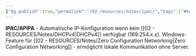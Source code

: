 ```yaml
---
{"dg-publish":true,"permalink":"/02-resources/notes/ipac/","tags":["#konfiguration/automatisch","#informatik/betriebssystem/windows/fallback"],"noteIcon":"","updated":"2025-09-15T15:52:56.000+02:00"}
---
```



**IPAC/APIPA** - Automatische IP-Konfiguration wenn kein [[02 - RESOURCES/Notes/DHCPv4\|DHCPv4]] verfügbar (169.254.x.x).
Windows-Feature für [[02 - RESOURCES/Notes/Zero Configuration Networking\|Zero Configuration Networking]] - ermöglicht lokale Kommunikation ohne Server.